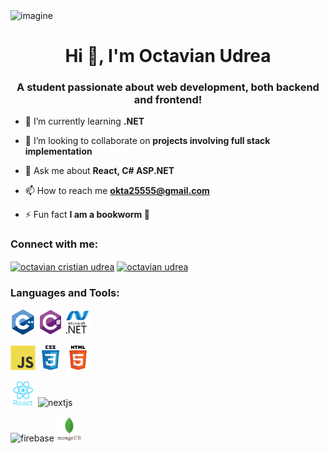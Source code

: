 <img src="https://i.ibb.co/fYpWLBg/Blue-And-Green-Professional-Technology-Linked-In-Banner.jpg" alt="imagine">
<h1 align="center">Hi 👋, I'm Octavian Udrea</h1>
<h3 align="center">A student passionate about web development, both backend and frontend!</h3>

- 🌱 I’m currently learning **.NET**

- 👯 I’m looking to collaborate on **projects involving full stack implementation**

- 💬 Ask me about **React, C# ASP.NET**

- 📫 How to reach me **okta25555@gmail.com**

- ⚡ Fun fact **I am a bookworm 📖**

<h3 align="left">Connect with me:</h3>
<p align="left">
<a href="https://linkedin.com/in/octavian cristian udrea" target="blank"><img align="center" src="https://raw.githubusercontent.com/rahuldkjain/github-profile-readme-generator/master/src/images/icons/Social/linked-in-alt.svg" alt="octavian cristian udrea" height="30" width="40" /></a>
<a href="https://fb.com/octavian udrea" target="blank"><img align="center" src="https://raw.githubusercontent.com/rahuldkjain/github-profile-readme-generator/master/src/images/icons/Social/facebook.svg" alt="octavian udrea" height="30" width="40" /></a>
</p>

<h3 align="left">Languages and Tools:</h3>
<p align="left"><img src="https://raw.githubusercontent.com/devicons/devicon/master/icons/cplusplus/cplusplus-original.svg" alt="cplusplus" width="40" height="40"/> <img src="https://raw.githubusercontent.com/devicons/devicon/master/icons/csharp/csharp-original.svg" alt="csharp" width="40" height="40"/> <img src="https://raw.githubusercontent.com/devicons/devicon/master/icons/dot-net/dot-net-original-wordmark.svg" alt="dotnet" width="40" height="40"/></p>

<p align="left">
<img src="https://raw.githubusercontent.com/devicons/devicon/master/icons/javascript/javascript-original.svg" alt="javascript" width="40" height="40"/>
<img src="https://raw.githubusercontent.com/devicons/devicon/master/icons/css3/css3-original-wordmark.svg" alt="css3" width="40" height="40"/>
<img src="https://raw.githubusercontent.com/devicons/devicon/master/icons/html5/html5-original-wordmark.svg" alt="html5" width="40" height="40"/>

</p>

<p align="left">
<img src="https://raw.githubusercontent.com/devicons/devicon/master/icons/react/react-original-wordmark.svg" alt="react" width="40" height="40"/>
<img src="https://cdn.worldvectorlogo.com/logos/nextjs-2.svg" alt="nextjs" width="40" height="40"/>
</p>

<p align="left">
<img src="https://www.vectorlogo.zone/logos/firebase/firebase-icon.svg" alt="firebase" width="40" height="40"/>   
<img src="https://raw.githubusercontent.com/devicons/devicon/master/icons/mongodb/mongodb-original-wordmark.svg" alt="mongodb" width="40" height="40"/>
</p>
